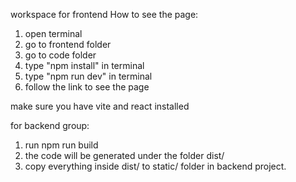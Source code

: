 workspace for frontend
How to see the page:
1. open terminal
2. go to frontend folder
3. go to code folder
4. type "npm install" in terminal
5. type "npm run dev" in terminal
6. follow the link to see the page

make sure you have vite and react installed

for backend group:
1. run npm run build
2. the code will be generated under the folder dist/
3. copy everything inside dist/ to static/ folder in backend project.
